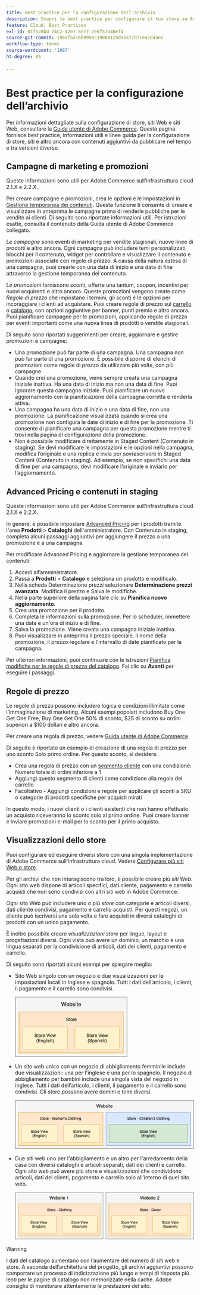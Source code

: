 ```yaml
---
title: Best practice per la configurazione dell’archivio
description: Scopri le best practice per configurare il tuo store su Adobe Commerce sull’infrastruttura cloud.
feature: Cloud, Best Practices
exl-id: 01f528bd-74c2-42e7-8e77-7e6f57a40ef4
source-git-commit: 196efa316b9998c1980412ad96577d7ce42d4aec
workflow-type: tm+mt
source-wordcount: '1087'
ht-degree: 0%

---
```


# Best practice per la configurazione dell’archivio

Per informazioni dettagliate sulla configurazione di store, siti Web e siti Web, consultare la [Guida utente di Adobe Commerce](https://experienceleague.adobe.com/docs/commerce-admin/user-guides/home.html). Questa pagina fornisce best practice, informazioni utili e linee guida per la configurazione di store, siti e altro ancora con contenuti aggiuntivi da pubblicare nel tempo e tra versioni diverse.

## Campagne di marketing e promozioni

Queste informazioni sono utili per Adobe Commerce sull’infrastruttura cloud 2.1.X e 2.2.X.

Per creare campagne e promozioni, crea le opzioni e le impostazioni in [Gestione temporanea dei contenuti](https://experienceleague.adobe.com/docs/commerce-admin/content-design/staging/content-staging.html). Questa funzione ti consente di creare e visualizzare in anteprima le campagne prima di renderle pubbliche per le vendite ai clienti. Di seguito sono riportate informazioni utili. Per istruzioni esatte, consulta il contenuto della Guida utente di Adobe Commerce collegato.

_Le campagne_ sono eventi di marketing per vendite stagionali, nuove linee di prodotti e altro ancora. Ogni campagna può includere temi personalizzati, blocchi per il contenuto, widget per controllare e visualizzare il contenuto e promozioni associate con regole di prezzo. A causa della natura estesa di una campagna, puoi crearle con una data di inizio e una data di fine attraverso la gestione temporanea del contenuto.

_Le promozioni_ forniscono sconti, offerte una tantum, coupon, incentivi per nuovi acquirenti e altro ancora. Queste promozioni vengono create come _Regole di prezzo_ che impostano i termini, gli sconti e le opzioni per incoraggiare i clienti ad acquistare. Puoi creare regole di prezzo sul [carrello](https://experienceleague.adobe.com/docs/commerce-admin/marketing/promotions/cart-rules/price-rules-cart.html) o [catalogo](https://experienceleague.adobe.com/docs/commerce-admin/marketing/promotions/catalog-rules/price-rules-catalog.html), con opzioni aggiuntive per banner, punti premio e altro ancora. Puoi pianificare campagne per le promozioni, applicando regole di prezzo per eventi importanti come una nuova linea di prodotti o vendite stagionali.

Di seguito sono riportati suggerimenti per creare, aggiornare e gestire promozioni e campagne:

* Una promozione può far parte di una campagna. Una campagna non può far parte di una promozione. È possibile disporre di elenchi di promozioni come regole di prezzo da utilizzare più volte, con più campagne.
* Quando crei una promozione, viene sempre creata una campagna iniziale inattiva. Ha una data di inizio ma non una data di fine. Puoi ignorare questa campagna iniziale. Puoi pianificare un nuovo aggiornamento con la pianificazione della campagna corretta e renderla attiva.
* Una campagna ha una data di inizio e una data di fine, non una promozione. La pianificazione visualizzata quando si crea una promozione non configura le date di inizio e di fine per la promozione. Ti consente di pianificare una campagna per questa promozione mentre ti trovi nella pagina di configurazione della promozione.
* Non è possibile modificare direttamente in Staged Content (Contenuto in staging). Se devi modificare le impostazioni e le opzioni nella campagna, modifica l’originale o una replica e invia per sovrascrivere in Staged Content (Contenuto in staging). Ad esempio, se non specifichi una data di fine per una campagna, devi modificare l’originale e inviarlo per l’aggiornamento.

## Advanced Pricing e contenuti in staging

Queste informazioni sono utili per Adobe Commerce sull’infrastruttura cloud 2.1.X e 2.2.X.

In genere, è possibile impostare [Advanced Pricing](https://experienceleague.adobe.com/docs/commerce-admin/catalog/products/pricing/pricing-advanced.html) per i prodotti tramite l&#39;area **Prodotti** > **Cataloghi** dell&#39;amministratore. Con Contenuto in staging, completa alcuni passaggi aggiuntivi per aggiungere il prezzo a una promozione e a una campagna.

Per modificare Advanced Pricing e aggiornare la gestione temporanea dei contenuti:

1. Accedi all’amministratore.
1. Passa a **Prodotti** > **Catalogo** e seleziona un prodotto e modificalo.
1. Nella scheda Determinazione prezzi selezionare **Determinazione prezzi avanzata**. Modifica il prezzo e Salva le modifiche.
1. Nella parte superiore della pagina fare clic su **Pianifica nuovo aggiornamento**.
1. Crea una promozione per il prodotto.
1. Completa le informazioni sulla promozione. Per lo scheduler, immettere una data e un&#39;ora di inizio e di fine.
1. Salva la promozione. Viene creata una campagna iniziale inattiva.
1. Puoi visualizzare in anteprima il prezzo speciale, il nome della promozione, il prezzo regolare e l’intervallo di date pianificato per la campagna.

Per ulteriori informazioni, puoi continuare con le istruzioni [Pianifica modifiche per le regole di prezzo del catalogo](https://experienceleague.adobe.com/docs/commerce-admin/marketing/promotions/catalog-rules/price-rule-catalog-scheduled-changes.html). Fai clic su **Avanti** per eseguire i passaggi.

## Regole di prezzo

Le regole di prezzo possono includere logica e condizioni illimitate come l’immaginazione di marketing. Alcuni esempi popolari includono Buy One Get One Free, Buy One Get One 50% di sconto, $25 di sconto su ordini superiori a $100 dollari e altro ancora.

Per creare una regola di prezzo, vedere [Guida utente di Adobe Commerce](https://experienceleague.adobe.com/docs/commerce-admin/marketing/promotions/catalog-rules/price-rules-catalog-create.html).

Di seguito è riportato un esempio di creazione di una regola di prezzo per uno sconto Solo primo ordine. Per questo sconto, si desidera:

* Crea una regola di prezzo con un [segmento cliente](https://experienceleague.adobe.com/en/docs/commerce-admin/customers/segments/customer-segment-price-rule) con una condizione: Numero totale di ordini inferiore a 1
* Aggiungi questo segmento di clienti come condizione alla regola del carrello
* Facoltativo - Aggiungi condizioni e regole per applicare gli sconti a SKU o categorie di prodotti specifiche per acquisti mirati

In questo modo, i nuovi clienti o i clienti esistenti che non hanno effettuato un acquisto riceveranno lo sconto solo al primo ordine. Puoi creare banner e inviare promozioni e-mail per lo sconto per il primo acquisto.

## Visualizzazioni dello store

Puoi configurare ed eseguire diversi store con una singola implementazione di Adobe Commerce sull’infrastruttura cloud. Vedere [Configurare più siti Web o store](multiple-sites.md).

Per gli archivi che non interagiscono tra loro, è possibile creare più _siti Web_. Ogni sito web dispone di articoli specifici, dati cliente, pagamento e carrello acquisti che non sono condivisi con altri siti web in Adobe Commerce.

Ogni sito Web può includere uno o più _store_ con categorie e articoli diversi, dati cliente condivisi, pagamento e carrello acquisti. Per questi negozi, un cliente può iscriversi una sola volta e fare acquisti in diversi cataloghi di prodotti con un unico pagamento.

È inoltre possibile creare _visualizzazioni store_ per lingue, layout e progettazioni diversi. Ogni vista può avere un dominio, un marchio e una lingua separati per la condivisione di articoli, dati dei clienti, pagamento e carrello.

Di seguito sono riportati alcuni esempi per spiegare meglio:

* Sito Web singolo con un negozio e due visualizzazioni per le impostazioni locali in inglese e spagnolo. Tutti i dati dell’articolo, i clienti, il pagamento e il carrello sono condivisi.

  ![Archivia esempio 1](../../assets/example-store1.png)

* Un sito web unico con un negozio di abbigliamento femminile include due visualizzazioni: una per l&#39;inglese e una per lo spagnolo. Il negozio di abbigliamento per bambini include una singola vista del negozio in inglese. Tutti i dati dell’articolo, i clienti, il pagamento e il carrello sono condivisi. Gli store possono avere domini e temi diversi.

  ![Archivia esempio 2](../../assets/example-store2.png)

* Due siti web uno per l&#39;abbigliamento e un altro per l&#39;arredamento della casa con diversi cataloghi e articoli separati, dati dei clienti e carrello. Ogni sito web può avere più store e visualizzazioni che condividono articoli, dati dei clienti, pagamento e carrello solo all’interno di quel sito web.

  ![Archivia esempio 3](../../assets/example-store3.png)

>[!WARNING]
>
>I dati del catalogo aumentano con l’aumentare del numero di siti web e store. A seconda dell’architettura del progetto, gli archivi aggiuntivi possono comportare un processo di indicizzazione più lungo e tempi di risposta più lenti per le pagine di catalogo non memorizzate nella cache. Adobe consiglia di monitorare attentamente le prestazioni del sito.
